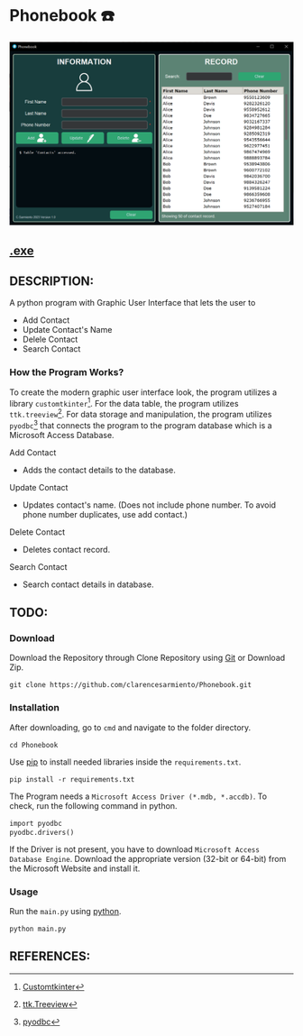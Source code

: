 # Phonebook ☎️
![image](https://github.com/clarencesarmiento/Phonebook/blob/e046dc137862196b2ff27964bba9d9ef1aea7f74/phonebook_interface.png)
## [.exe](https://www.mediafire.com/file/lfohxxa2gggdlwe/Phonebook_V1.1_%2528.exe%2529.rar/file)
## DESCRIPTION:
A python program with Graphic User Interface that lets the user to
- Add Contact
- Update Contact's Name
- Delele Contact
- Search Contact
### How the Program Works?
To create the modern graphic user interface look, the program utilizes a library `customtkinter`[^1]. For the data table, the program utilizes `ttk.treeview`[^2].
For data storage and manipulation, the program utilizes `pyodbc`[^3] that connects the program to the program database which is a Microsoft Access Database.

Add Contact
- Adds the contact details to the database.

Update Contact
- Updates contact's name. (Does not include phone number. To avoid phone number duplicates, use add contact.)

Delete Contact
- Deletes contact record.

Search Contact
- Search contact details in database.

## TODO:
### Download
Download the Repository through Clone Repository using [Git](https://git-scm.com/downloads) or Download Zip.
```
git clone https://github.com/clarencesarmiento/Phonebook.git
```
### Installation
After downloading, go to `cmd` and navigate to the folder directory.
```
cd Phonebook
```
Use [pip](https://pip.pypa.io/en/stable/) to install needed libraries inside
the `requirements.txt`.
```
pip install -r requirements.txt
```
The Program needs a `Microsoft Access Driver (*.mdb, *.accdb)`. To check, run the following command in python.
```
import pyodbc
pyodbc.drivers()
```
If the Driver is not present, you have to download `Microsoft Access Database Engine`. 
Download the appropriate version (32-bit or 64-bit) from the Microsoft Website and install it.
### Usage
Run the `main.py` using [python](https://www.python.org/).
```
python main.py
```
## REFERENCES:
[^1]: [Customtkinter](https://github.com/tomschimansky/customtkinter)
[^2]: [ttk.Treeview](http://tkdocs.com/shipman/ttk-Treeview.html)
[^3]: [pyodbc](https://pypi.org/project/pyodbc/)
